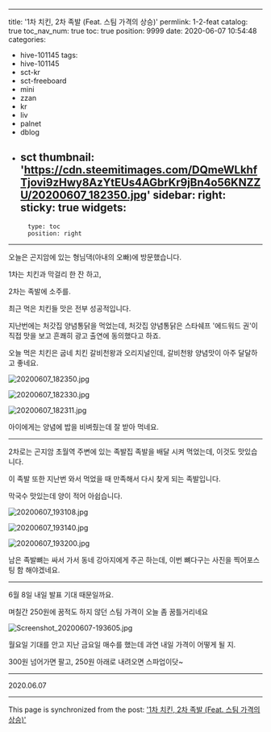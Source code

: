 
---
title: '1차 치킨, 2차 족발 (Feat. 스팀 가격의 상승)'
permlink: 1-2-feat
catalog: true
toc_nav_num: true
toc: true
position: 9999
date: 2020-06-07 10:54:48
categories:
- hive-101145
tags:
- hive-101145
- sct-kr
- sct-freeboard
- mini
- zzan
- kr
- liv
- palnet
- dblog
- sct
thumbnail: 'https://cdn.steemitimages.com/DQmeWLkhfTjovi9zHwy8AzYtEUs4AGbrKr9jBn4o56KNZZU/20200607_182350.jpg'
sidebar:
    right:
        sticky: true
widgets:
    -
        type: toc
        position: right
---


오늘은 곤지암에 있는 형님댁(아내의 오빠)에 방문했습니다.

1차는 치킨과 막걸리 한 잔 하고,

2차는 족발에 소주를.

최근 먹은 치킨들 맛은 전부 성공적입니다.

지난번에는 처갓집 양념통닭을 먹었는데, 처갓집 양념통닭은 스타쉐프 '에드워드 권'이 직접 맛을 보고 흔쾌히 광고 출연에 동의했다고 하죠.

오늘 먹은 치킨은 굽네 치킨 갈비천왕과 오리지널인데, 갈비천왕 양념맛이 아주 달달하고 좋네요.

![20200607_182350.jpg](https://cdn.steemitimages.com/DQmeWLkhfTjovi9zHwy8AzYtEUs4AGbrKr9jBn4o56KNZZU/20200607_182350.jpg)

![20200607_182330.jpg](https://cdn.steemitimages.com/DQmX5TfgHRWwbaLhnWUeNXzhbQkevRY31LKmCRpZtoxMRfc/20200607_182330.jpg)

![20200607_182311.jpg](https://cdn.steemitimages.com/DQmXPrj2uUbWaCWHF2qmRQuo5TeBqFH6hL7mTwo9FezfmKF/20200607_182311.jpg)

아이에게는 양념에 밥을 비벼줬는데 잘 받아 먹네요.

***

2차로는 곤지암 초월역 주변에 있는 족발집 족발을 배달 시켜 먹었는데, 이것도 맛있습니다.

이 족발 또한 지난번 와서 먹었을 때 만족해서 다시 찾게 되는 족발입니다.

막국수 맛있는데 양이 적어 아쉽습니다.

![20200607_193108.jpg](https://cdn.steemitimages.com/DQmPwbJnasvTpdyzGpnV9izZyJxb2QH5YLPsv7AGf4GrC2v/20200607_193108.jpg)

![20200607_193140.jpg](https://cdn.steemitimages.com/DQmSMPwDe8UdqwtAFTXAWNtPkYnYA9oggjhQnB2myuw1WbL/20200607_193140.jpg)

![20200607_193200.jpg](https://cdn.steemitimages.com/DQmU3An4kjkEr4Pmw8dMVb2BbgJ9UixqXEoHtvJg1v8MjG1/20200607_193200.jpg)

남은 족발뼈는 싸서 가서 동네 강아지에게 주곤 하는데, 이번 뼈다구는 사진을 찍어포스팅 함 해야겠네요.

***

6월 8일 내일 발표 기대  때문일까요.

며칠간 250원에 꿈적도 하지 않던 스팀 가격이 오늘 좀 꿈틀거리네요

![Screenshot_20200607-193605.jpg](https://cdn.steemitimages.com/DQmXyvbHjisrDNJyUB8xqxRnSk3F2GYifqxf1fEFkh7rKAi/Screenshot_20200607-193605.jpg)

월요일 기대를 안고 지난 금요일 매수를 했는데 과연 내일 가격이 어떻게 될 지.

300원 넘어가면 팔고, 250원 아래로 내려오면 스파업이닷~
 
***

2020.06.07

- - -

This page is synchronized from the post: ['1차 치킨, 2차 족발 (Feat. 스팀 가격의 상승)'](https://steemit.com/@lucky2015/1-2-feat)
